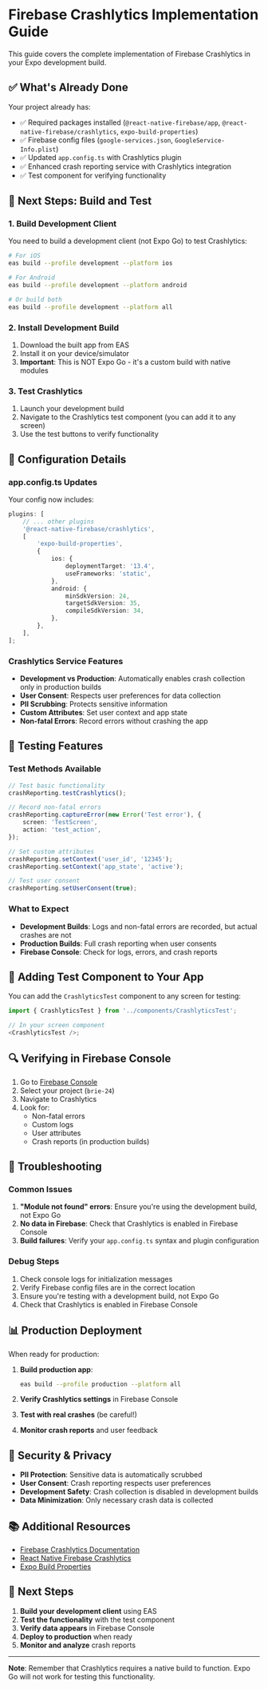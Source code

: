# Firebase Crashlytics Implementation Guide

This guide covers the complete implementation of Firebase Crashlytics in your Expo development build.

## ✅ What's Already Done

Your project already has:

- ✅ Required packages installed (`@react-native-firebase/app`, `@react-native-firebase/crashlytics`, `expo-build-properties`)
- ✅ Firebase config files (`google-services.json`, `GoogleService-Info.plist`)
- ✅ Updated `app.config.ts` with Crashlytics plugin
- ✅ Enhanced crash reporting service with Crashlytics integration
- ✅ Test component for verifying functionality

## 🚀 Next Steps: Build and Test

### 1. Build Development Client

You need to build a development client (not Expo Go) to test Crashlytics:

```bash
# For iOS
eas build --profile development --platform ios

# For Android
eas build --profile development --platform android

# Or build both
eas build --profile development --platform all
```

### 2. Install Development Build

1. Download the built app from EAS
2. Install it on your device/simulator
3. **Important**: This is NOT Expo Go - it's a custom build with native modules

### 3. Test Crashlytics

1. Launch your development build
2. Navigate to the Crashlytics test component (you can add it to any screen)
3. Use the test buttons to verify functionality

## 🔧 Configuration Details

### app.config.ts Updates

Your config now includes:

```typescript
plugins: [
	// ... other plugins
	'@react-native-firebase/crashlytics',
	[
		'expo-build-properties',
		{
			ios: {
				deploymentTarget: '13.4',
				useFrameworks: 'static',
			},
			android: {
				minSdkVersion: 24,
				targetSdkVersion: 35,
				compileSdkVersion: 34,
			},
		},
	],
];
```

### Crashlytics Service Features

- **Development vs Production**: Automatically enables crash collection only in production builds
- **User Consent**: Respects user preferences for data collection
- **PII Scrubbing**: Protects sensitive information
- **Custom Attributes**: Set user context and app state
- **Non-fatal Errors**: Record errors without crashing the app

## 🧪 Testing Features

### Test Methods Available

```typescript
// Test basic functionality
crashReporting.testCrashlytics();

// Record non-fatal errors
crashReporting.captureError(new Error('Test error'), {
	screen: 'TestScreen',
	action: 'test_action',
});

// Set custom attributes
crashReporting.setContext('user_id', '12345');
crashReporting.setContext('app_state', 'active');

// Test user consent
crashReporting.setUserConsent(true);
```

### What to Expect

- **Development Builds**: Logs and non-fatal errors are recorded, but actual crashes are not
- **Production Builds**: Full crash reporting when user consents
- **Firebase Console**: Check for logs, errors, and crash reports

## 📱 Adding Test Component to Your App

You can add the `CrashlyticsTest` component to any screen for testing:

```typescript
import { CrashlyticsTest } from '../components/CrashlyticsTest';

// In your screen component
<CrashlyticsTest />;
```

## 🔍 Verifying in Firebase Console

1. Go to [Firebase Console](https://console.firebase.google.com)
2. Select your project (`brie-24`)
3. Navigate to Crashlytics
4. Look for:
   - Non-fatal errors
   - Custom logs
   - User attributes
   - Crash reports (in production builds)

## 🚨 Troubleshooting

### Common Issues

1. **"Module not found" errors**: Ensure you're using the development build, not Expo Go
2. **No data in Firebase**: Check that Crashlytics is enabled in Firebase Console
3. **Build failures**: Verify your `app.config.ts` syntax and plugin configuration

### Debug Steps

1. Check console logs for initialization messages
2. Verify Firebase config files are in the correct location
3. Ensure you're testing with a development build, not Expo Go
4. Check that Crashlytics is enabled in Firebase Console

## 📊 Production Deployment

When ready for production:

1. **Build production app**:

   ```bash
   eas build --profile production --platform all
   ```

2. **Verify Crashlytics settings** in Firebase Console
3. **Test with real crashes** (be careful!)
4. **Monitor crash reports** and user feedback

## 🔐 Security & Privacy

- **PII Protection**: Sensitive data is automatically scrubbed
- **User Consent**: Crash reporting respects user preferences
- **Development Safety**: Crash collection is disabled in development builds
- **Data Minimization**: Only necessary crash data is collected

## 📚 Additional Resources

- [Firebase Crashlytics Documentation](https://firebase.google.com/docs/crashlytics)
- [React Native Firebase Crashlytics](https://rnfirebase.io/crashlytics/usage)
- [Expo Build Properties](https://docs.expo.dev/versions/latest/sdk/build-properties/)

## 🎯 Next Steps

1. **Build your development client** using EAS
2. **Test the functionality** with the test component
3. **Verify data appears** in Firebase Console
4. **Deploy to production** when ready
5. **Monitor and analyze** crash reports

---

**Note**: Remember that Crashlytics requires a native build to function. Expo Go will not work for testing this functionality.
